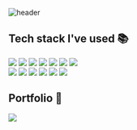 ![header](https://capsule-render.vercel.app/api?type=Waving&color=gradient&height=200&text=Hello%20World!%20My%20name%20is%20박정흠&fontSize=50)

## Tech stack I've used 📚
<p>
    <img src="https://img.shields.io/badge/react-61DAFB?style=for-the-badge&logo=react&logoColor=black"> 
    <img src="https://img.shields.io/badge/java-007396?style=for-the-badge&logo=java&logoColor=white">
    <img src="https://img.shields.io/badge/javascript-F7DF1E?style=for-the-badge&logo=javascript&logoColor=black"> 
    <img src="https://img.shields.io/badge/HTML-E34F26?style=for-the-badge&logo=HTML5&logoColor=white"/>
    <img src="https://img.shields.io/badge/css-1572B6?style=for-the-badge&logo=css3&logoColor=white"> 
    <img src="https://img.shields.io/badge/oracle-F80000?style=for-the-badge&logo=oracle&logoColor=white"> 
    <img src="https://img.shields.io/badge/spring-6DB33F?style=for-the-badge&logo=spring&logoColor=white"><br>
    <img src="https://img.shields.io/badge/eclipse-2C2255?style=for-the-badge&logo=eclipseide&logoColor=white">
    <img src="https://img.shields.io/badge/vscode-007ACC?style=for-the-badge&logo=visualstudiocode&logoColor=white">
    <img src="https://img.shields.io/badge/apache tomcat-F8DC75?style=for-the-badge&logo=apachetomcat&logoColor=white">
    <img src="https://img.shields.io/badge/github-181717?style=for-the-badge&logo=github&logoColor=white">
    <img src="https://img.shields.io/badge/jquery-0769AD?style=for-the-badge&logo=jquery&logoColor=white">
    <img src="https://img.shields.io/badge/macOS-000000?style=for-the-badge&logo=macOS&logoColor=white">
</p>

## Portfolio 📝
<a href="https://www.notion.so/Hello-World-Nice-to-see-you-f37d5ad71b1c48a7aa616e800cdd0497?pvs=4" target="_blank"><img src="https://img.shields.io/badge/Notion-000000?style=for-the-badge&logo=notion&logoColor=white"></a>


